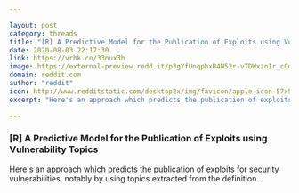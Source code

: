 ```yaml
---

layout: post
category: threads
title: "[R] A Predictive Model for the Publication of Exploits using Vulnerability Topics"
date: 2020-08-03 22:17:30
link: https://vrhk.co/33nux3h
image: https://external-preview.redd.it/p3gYfUnqphxB4N52r-vTDWxzo1r_cCmMCINgi6BnNoc.jpg?width=648&height=339.267015707&auto=webp&crop=648:339.267015707,smart&s=fd6038526cebddbb363b4d14ab360f3e99cdba4c
domain: reddit.com
author: "reddit"
icon: http://www.redditstatic.com/desktop2x/img/favicon/apple-icon-57x57.png
excerpt: "Here's an approach which predicts the publication of exploits for security vulnerabilities, notably by using topics extracted from the definition..."

---
```


### [R] A Predictive Model for the Publication of Exploits using Vulnerability Topics

Here's an approach which predicts the publication of exploits for security vulnerabilities, notably by using topics extracted from the definition...